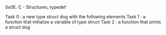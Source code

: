 0x0E. C - Structures, typedef

Task 0 :  a new type struct dog with the following elements
Task 1 :  a function that initialize a variable of type struct
Task 2 :  a function that prints a struct dog
